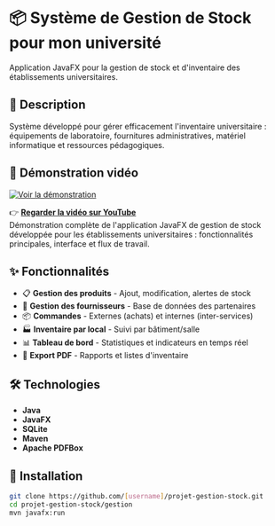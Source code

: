 # 📦 Système de Gestion de Stock pour mon université

Application JavaFX pour la gestion de stock et d'inventaire des établissements universitaires.

## 🎯 Description

Système développé pour gérer efficacement l'inventaire universitaire : équipements de laboratoire, fournitures administratives, matériel informatique et ressources pédagogiques.

## 🎥 Démonstration vidéo

[![Voir la démonstration](https://img.youtube.com/vi/qRg6_Rc_biI/0.jpg)](https://www.youtube.com/watch?v=qRg6_Rc_biI)

👉 **[Regarder la vidéo sur YouTube](https://www.youtube.com/watch?v=qRg6_Rc_biI)**  
Démonstration complète de l'application JavaFX de gestion de stock développée pour les établissements universitaires : fonctionnalités principales, interface et flux de travail.

## ✨ Fonctionnalités

- 📋 **Gestion des produits** - Ajout, modification, alertes de stock
- 🏢 **Gestion des fournisseurs** - Base de données des partenaires
- 📦 **Commandes** - Externes (achats) et internes (inter-services)
- 🏭 **Inventaire par local** - Suivi par bâtiment/salle
- 📊 **Tableau de bord** - Statistiques et indicateurs en temps réel
- 📄 **Export PDF** - Rapports et listes d'inventaire

## 🛠️ Technologies

- **Java**
- **JavaFX**
- **SQLite**
- **Maven**
- **Apache PDFBox**

## 🚀 Installation

```bash
git clone https://github.com/[username]/projet-gestion-stock.git
cd projet-gestion-stock/gestion
mvn javafx:run
